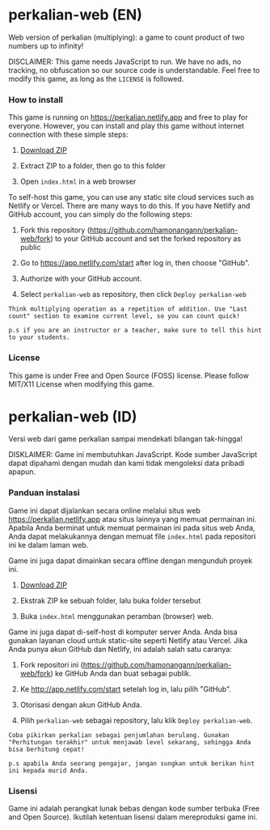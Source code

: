 # perkalian-web (EN)

Web version of perkalian (multiplying): a game to count product of two numbers up to infinity!

DISCLAIMER: This game needs JavaScript to run. We have no ads, no tracking, no obfuscation so our source code is understandable. Feel free to modify this game, as long as the `LICENSE` is followed.

### How to install

This game is running on https://perkalian.netlify.app and free to play for everyone. However, you can install and play this game without internet connection with these simple steps:

1. [Download ZIP](https://github.com/hamonangann/perkalian-web/archive/refs/heads/main.zip)

2. Extract ZIP to a folder, then go to this folder

3. Open `index.html` in a web browser

To self-host this game, you can use any static site cloud services such as Netlify or Vercel. There are many ways to do this. If you have Netlify and GitHub account, you can simply do the following steps:

1. Fork this repository (https://github.com/hamonangann/perkalian-web/fork) to your GitHub account and set the forked repository as public

2. Go to https://app.netlify.com/start after log in, then choose "GitHub".

3. Authorize with your GitHub account.

4. Select `perkalian-web` as repository, then click `Deploy perkalian-web`

```
Think multiplying operation as a repetition of addition. Use "Last count" section to examine current level, so you can count quick!

p.s if you are an instructor or a teacher, make sure to tell this hint to your students.
```

### License

This game is under Free and Open Source (FOSS) license. Please follow MIT/X11 License when modifying this game.

# perkalian-web (ID)

Versi web dari game perkalian sampai mendekati bilangan tak-hingga!

DISKLAIMER: Game ini membutuhkan JavaScript. Kode sumber JavaScript dapat dipahami dengan mudah dan kami tidak mengoleksi data pribadi apapun.

### Panduan instalasi

Game ini dapat dijalankan secara online melalui situs web https://perkalian.netlify.app atau situs lainnya yang memuat permainan ini. Apabila Anda berminat untuk memuat permainan ini pada situs web Anda, Anda dapat melakukannya dengan memuat file `index.html` pada repositori ini ke dalam laman web.

Game ini juga dapat dimainkan secara offline dengan mengunduh proyek ini.

1. [Download ZIP](https://github.com/hamonangann/perkalian-web/archive/refs/heads/main.zip)

2. Ekstrak ZIP ke sebuah folder, lalu buka folder tersebut

3. Buka `index.html` menggunakan peramban (browser) web.

Game ini juga dapat di-self-host di komputer server Anda. Anda bisa gunakan layanan cloud untuk static-site seperti Netlify atau Vercel. Jika Anda punya akun GitHub dan Netlify, ini adalah salah satu caranya:

1. Fork repositori ini (https://github.com/hamonangann/perkalian-web/fork) ke GitHub Anda dan buat sebagai publik.

2. Ke http://app.netlify.com/start setelah log in, lalu pilih "GitHub".

3. Otorisasi dengan akun GitHub Anda.

4. Pilih `perkalian-web` sebagai repository, lalu klik `Deploy perkalian-web`.

```
Coba pikirkan perkalian sebagai penjumlahan berulang. Gunakan "Perhitungan terakhir" untuk menjawab level sekarang, sehingga Anda bisa berhitung cepat!

p.s apabila Anda seorang pengajar, jangan sungkan untuk berikan hint ini kepada murid Anda.
```

### Lisensi

Game ini adalah perangkat lunak bebas dengan kode sumber terbuka (Free and Open Source). Ikutilah ketentuan lisensi dalam mereproduksi game ini.
